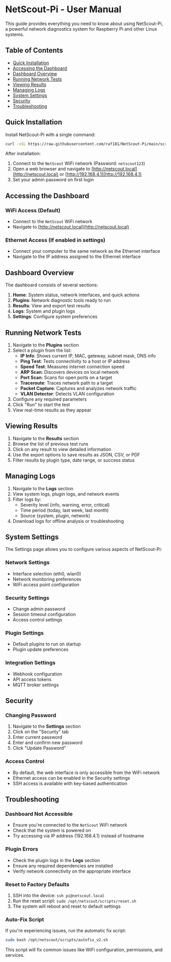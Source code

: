 # NetScout-Pi - User Manual

This guide provides everything you need to know about using NetScout-Pi, a powerful network diagnostics system for Raspberry Pi and other Linux systems.

## Table of Contents
- [Quick Installation](#quick-installation)
- [Accessing the Dashboard](#accessing-the-dashboard)
- [Dashboard Overview](#dashboard-overview)
- [Running Network Tests](#running-network-tests)
- [Viewing Results](#viewing-results)
- [Managing Logs](#managing-logs)
- [System Settings](#system-settings)
- [Security](#security)
- [Troubleshooting](#troubleshooting)

## Quick Installation

Install NetScout-Pi with a single command:

```bash
curl -sSL https://raw.githubusercontent.com/raf181/NetScout-Pi/main/scripts/netscout_installer.sh | sudo bash
```

After installation:

1. Connect to the `NetScout` WiFi network (Password: `netscout123`)
2. Open a web browser and navigate to [http://netscout.local](http://netscout.local) or [http://192.168.4.1](http://192.168.4.1)
3. Set your admin password on first login

## Accessing the Dashboard

### WiFi Access (Default)

- Connect to the `NetScout` WiFi network
- Navigate to [http://netscout.local](http://netscout.local)

### Ethernet Access (If enabled in settings)

- Connect your computer to the same network as the Ethernet interface
- Navigate to the IP address assigned to the Ethernet interface

## Dashboard Overview

The dashboard consists of several sections:

1. **Home**: System status, network interfaces, and quick actions
2. **Plugins**: Network diagnostic tools ready to run
3. **Results**: View and export test results
4. **Logs**: System and plugin logs
5. **Settings**: Configure system preferences

## Running Network Tests

1. Navigate to the **Plugins** section
2. Select a plugin from the list:
   - **IP Info**: Shows current IP, MAC, gateway, subnet mask, DNS info
   - **Ping Test**: Tests connectivity to a host or IP address
   - **Speed Test**: Measures internet connection speed
   - **ARP Scan**: Discovers devices on local network
   - **Port Scan**: Scans for open ports on a target
   - **Traceroute**: Traces network path to a target
   - **Packet Capture**: Captures and analyzes network traffic
   - **VLAN Detector**: Detects VLAN configuration
3. Configure any required parameters
4. Click "Run" to start the test
5. View real-time results as they appear

## Viewing Results

1. Navigate to the **Results** section
2. Browse the list of previous test runs
3. Click on any result to view detailed information
4. Use the export options to save results as JSON, CSV, or PDF
5. Filter results by plugin type, date range, or success status

## Managing Logs

1. Navigate to the **Logs** section
2. View system logs, plugin logs, and network events
3. Filter logs by:
   - Severity level (info, warning, error, critical)
   - Time period (today, last week, last month)
   - Source (system, plugin, network)
4. Download logs for offline analysis or troubleshooting

## System Settings

The Settings page allows you to configure various aspects of NetScout-Pi:

### Network Settings

- Interface selection (eth0, wlan0)
- Network monitoring preferences
- WiFi access point configuration

### Security Settings

- Change admin password
- Session timeout configuration
- Access control settings

### Plugin Settings

- Default plugins to run on startup
- Plugin update preferences

### Integration Settings

- Webhook configuration
- API access tokens
- MQTT broker settings

## Security

### Changing Password

1. Navigate to the **Settings** section
2. Click on the "Security" tab
3. Enter current password
4. Enter and confirm new password
5. Click "Update Password"

### Access Control

- By default, the web interface is only accessible from the WiFi network
- Ethernet access can be enabled in the Security settings
- SSH access is available with key-based authentication

## Troubleshooting

### Dashboard Not Accessible

- Ensure you're connected to the `NetScout` WiFi network
- Check that the system is powered on
- Try accessing via IP address (192.168.4.1) instead of hostname

### Plugin Errors

- Check the plugin logs in the **Logs** section
- Ensure any required dependencies are installed
- Verify network connectivity on the appropriate interface

### Reset to Factory Defaults

1. SSH into the device: `ssh pi@netscout.local`
2. Run the reset script: `sudo /opt/netscout/scripts/reset.sh`
3. The system will reboot and reset to default settings

### Auto-Fix Script

If you're experiencing issues, run the automatic fix script:

```bash
sudo bash /opt/netscout/scripts/autofix_v2.sh
```

This script will fix common issues like WiFi configuration, permissions, and services.
